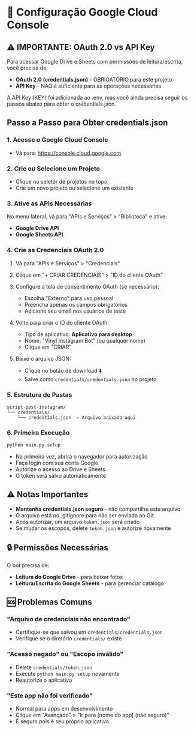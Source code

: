 # 🔧 Configuração Google Cloud Console

## ⚠️ IMPORTANTE: OAuth 2.0 vs API Key

Para acessar Google Drive e Sheets com permissões de leitura/escrita, você precisa de:
- **OAuth 2.0 (credentials.json)** - OBRIGATÓRIO para este projeto
- **API Key** - NÃO é suficiente para as operações necessárias

A API Key (KEY) foi adicionada ao .env, mas você ainda precisa seguir os passos abaixo para obter o credentials.json.

## Passo a Passo para Obter credentials.json

### 1. Acesse o Google Cloud Console
- Vá para: https://console.cloud.google.com

### 2. Crie ou Selecione um Projeto
- Clique no seletor de projetos no topo
- Crie um novo projeto ou selecione um existente

### 3. Ative as APIs Necessárias
No menu lateral, vá para "APIs e Serviços" > "Biblioteca" e ative:
- **Google Drive API**
- **Google Sheets API**

### 4. Crie as Credenciais OAuth 2.0

1. Vá para "APIs e Serviços" > "Credenciais"
2. Clique em "+ CRIAR CREDENCIAIS" > "ID do cliente OAuth"
3. Configure a tela de consentimento OAuth (se necessário):
   - Escolha "Externo" para uso pessoal
   - Preencha apenas os campos obrigatórios
   - Adicione seu email nos usuários de teste

4. Volte para criar o ID do cliente OAuth:
   - Tipo de aplicativo: **Aplicativo para desktop**
   - Nome: "Vinyl Instagram Bot" (ou qualquer nome)
   - Clique em "CRIAR"

5. Baixe o arquivo JSON:
   - Clique no botão de download ⬇️
   - Salve como `credentials/credentials.json` no projeto

### 5. Estrutura de Pastas
```
script-post-instagram/
└── credentials/
    └── credentials.json  ← Arquivo baixado aqui
```

### 6. Primeira Execução
```bash
python main.py setup
```

- Na primeira vez, abrirá o navegador para autorização
- Faça login com sua conta Google
- Autorize o acesso ao Drive e Sheets
- O token será salvo automaticamente

## ⚠️ Notas Importantes

- **Mantenha credentials.json seguro** - não compartilhe este arquivo
- O arquivo está no .gitignore para não ser enviado ao Git
- Após autorizar, um arquivo `token.json` será criado
- Se mudar os escopos, delete `token.json` e autorize novamente

## 🔒 Permissões Necessárias

O bot precisa de:
- **Leitura do Google Drive** - para baixar fotos
- **Leitura/Escrita do Google Sheets** - para gerenciar catálogo

## 🆘 Problemas Comuns

### "Arquivo de credenciais não encontrado"
- Certifique-se que salvou em `credentials/credentials.json`
- Verifique se o diretório `credentials/` existe

### "Acesso negado" ou "Escopo inválido"
- Delete `credentials/token.json`
- Execute `python main.py setup` novamente
- Reautorize o aplicativo

### "Este app não foi verificado"
- Normal para apps em desenvolvimento
- Clique em "Avançado" > "Ir para [nome do app] (não seguro)"
- É seguro pois é seu próprio aplicativo